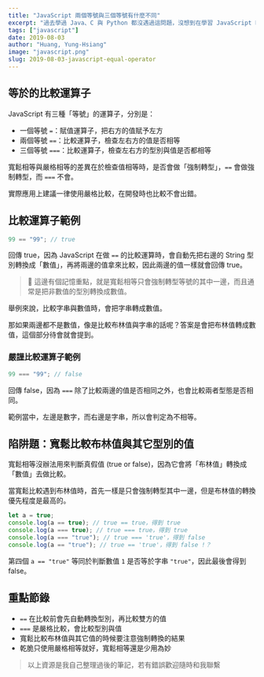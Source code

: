 ```yaml
---
title: "JavaScript 兩個等號與三個等號有什麼不同"
excerpt: "過去學過 Java、C 與 Python 都沒遇過這問題，沒想到在學習 JavaScript 時會遇到三等號與雙等號的問題，滿新奇的！"
tags: ["javascript"]
date: 2019-08-03
author: "Huang, Yung-Hsiang"
image: "javascript.png"
slug: 2019-08-03-javascript-equal-operator
---
```


## 等於的比較運算子

JavaScript 有三種「等號」的運算子，分別是：

- 一個等號 `=`：賦值運算子，把右方的值賦予左方
- 兩個等號 `==`：比較運算子，檢查左右方的值是否相等
- 三個等號 `===`：比較運算子，檢查左右方的型別與值是否都相等

寬鬆相等與嚴格相等的差異在於檢查值相等時，是否會做「強制轉型」，`==` 會做強制轉型，而 `===` 不會。

實際應用上建議一律使用嚴格比較，在開發時也比較不會出錯。

## 比較運算子範例

```javascript
99 == "99"; // true
```

回傳 true，因為 JavaScript 在做 `==` 的比較運算時，會自動先把右邊的 String 型別轉換成「數值」，再將兩邊的值拿來比較，因此兩邊的值一樣就會回傳 true。

> 📌 這邊有個記憶重點，就是寬鬆相等只會強制轉型等號的其中一邊，而且通常是把非數值的型別轉換成數值。

舉例來說，比較字串與數值時，會把字串轉成數值。

那如果兩邊都不是數值，像是比較布林值與字串的話呢？答案是會把布林值轉成數值，這個部分待會就會提到。

### 嚴謹比較運算子範例

```javascript
99 === "99"; // false
```

回傳 false，因為 `===` 除了比較兩邊的值是否相同之外，也會比較兩者型態是否相同。

範例當中，左邊是數字，而右邊是字串，所以會判定為不相等。

## 陷阱題：寬鬆比較布林值與其它型別的值

寬鬆相等沒辦法用來判斷真假值 (true or false)，因為它會將「布林值」轉換成「數值」去做比較。

當寬鬆比較遇到布林值時，首先一樣是只會強制轉型其中一邊，但是布林值的轉換優先程度是最高的。

```javascript
let a = true;
console.log(a == true); // true == true，得到 true
console.log(a === true); // true === true，得到 true
console.log(a === "true"); // true === 'true'，得到 false
console.log(a == "true"); // true == 'true'，得到 false !？
```

第四個 `a == "true"` 等同於判斷數值 `1` 是否等於字串 `"true"`，因此最後會得到 false。

## 重點節錄

- `==` 在比較前會先自動轉換型別，再比較雙方的值
- `===` 是嚴格比較，會比較型別與值
- 寬鬆比較布林值與其它值的時候要注意強制轉換的結果
- 乾脆只使用嚴格相等就好，寬鬆相等還是少用為妙

> 以上資源是我自己整理過後的筆記，若有錯誤歡迎隨時和我聯繫
